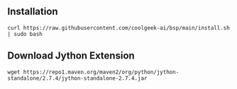 ## Installation

```
curl https://raw.githubusercontent.com/coolgeek-ai/bsp/main/install.sh | sudo bash
```

## Download Jython Extension

```
wget https://repo1.maven.org/maven2/org/python/jython-standalone/2.7.4/jython-standalone-2.7.4.jar
```
